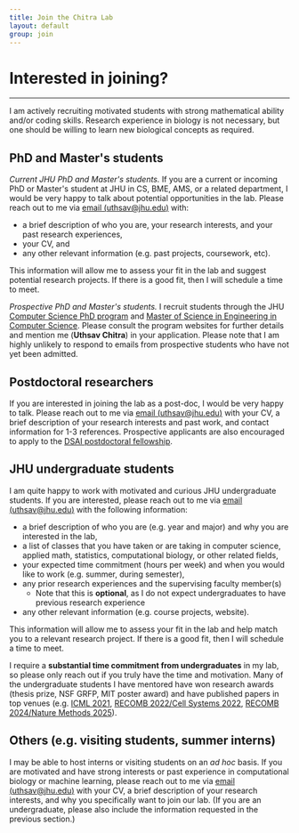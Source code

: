 ```yaml
---
title: Join the Chitra Lab
layout: default
group: join
---
```


# Interested in joining?

----------------------

I am actively recruiting motivated students with strong mathematical ability and/or coding skills. Research experience in biology is not necessary, but one should be willing to learn new biological concepts as required.
 
## PhD and Master's students

*Current JHU PhD and Master's students.* If you are a current or incoming PhD or Master's student at JHU in CS, BME, AMS, or a related department, I would be very happy to talk about potential opportunities in the lab. Please reach out to me via [email (uthsav@jhu.edu)](uthsav@jhu.edu) with:
* a brief description of who you are, your research interests, and your past research experiences,
* your CV, and
* any other relevant information (e.g. past projects, coursework, etc).

This information will allow me to assess your fit in the lab and suggest potential research projects. If there is a good fit, then I will schedule a time to meet.

*Prospective PhD and Master's students.* I recruit students through the JHU [Computer Science PhD program](https://www.cs.jhu.edu/academic-programs/graduate-studies/phd-program/phd-program-admissions/) and [Master of Science in Engineering in Computer Science](https://www.cs.jhu.edu/academic-programs/graduate-studies/mse-programs/). Please consult the program websites for further details and mention me (**Uthsav Chitra**) in your application. Please note that I am highly unlikely to respond to emails from prospective students who have not yet been admitted.


## Postdoctoral researchers

If you are interested in joining the lab as a post-doc, I would be very happy to talk. Please reach out to me via [email (uthsav@jhu.edu)](uthsav@jhu.edu) with your CV, a brief description of your research interests and past work, and contact information for 1-3 references. Prospective applicants are also encouraged to apply to the [DSAI postdoctoral fellowship](https://ai.jhu.edu/careers/postdoctoral-fellowship-program/).

## JHU undergraduate students

I am quite happy to work with motivated and curious JHU undergraduate students. If you are interested, please reach out to me via [email (uthsav@jhu.edu)](uthsav@jhu.edu) with the following information:
* a brief description of who you are (e.g. year and major) and why you are interested in the lab,
* a list of classes that you have taken or are taking in computer science, applied math, statistics, computational biology, or other related fields,
* your expected time commitment (hours per week) and when you would like to work (e.g. summer, during semester),
* any prior research experiences and the supervising faculty member(s)
    * Note that this is **optional**, as I do not expect undergraduates to have previous research experience
* any other relevant information (e.g. course projects, website).

This information will allow me to assess your fit in the lab and help match you to a relevant research project. If there is a good fit, then I will schedule a time to meet.

I require a **substantial time commitment from undergraduates** in my lab, so please only reach out if you truly have the time and motivation. Many of the undergraduate students I have mentored have won research awards (thesis prize, NSF GRFP, MIT poster award) and have published papers in top venues (e.g. [ICML 2021](https://arxiv.org/abs/2007.07878), [RECOMB 2022/Cell Systems 2022](https://www.biorxiv.org/content/10.1101/2022.02.05.479261v1), [RECOMB 2024/Nature Methods 2025](https://www.nature.com/articles/s41592-024-02503-3)).

## Others (e.g. visiting students, summer interns)

I may be able to host interns or visiting students on an *ad hoc* basis. If you are motivated and have strong interests or past experience in computational biology or machine learning, please reach out to me via [email (uthsav@jhu.edu)](uthsav@jhu.edu) with your CV, a brief description of your research interests, and why you specifically want to join our lab. (If you are an undergraduate, please also include the information requested in the previous section.)
